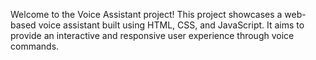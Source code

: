 Welcome to the Voice Assistant project! This project showcases a web-based voice assistant built using HTML, CSS, and JavaScript. It aims to provide an interactive and responsive user experience through voice commands.
